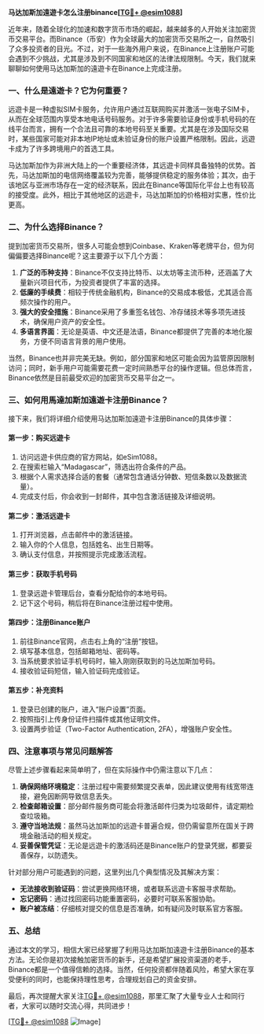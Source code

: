 **马达加斯加遠遊卡怎么注册binance[[TG💪+ @esim1088](https://t.me/s/esim1088)]**

近年来，随着全球化的加速和数字货币市场的崛起，越来越多的人开始关注加密货币交易平台。而Binance（币安）作为全球最大的加密货币交易所之一，自然吸引了众多投资者的目光。不过，对于一些海外用户来说，在Binance上注册账户可能会遇到不少挑战，尤其是涉及到不同国家和地区的法律法规限制。今天，我们就来聊聊如何使用马达加斯加的遠遊卡在Binance上完成注册。

### **一、什么是遠遊卡？它为何重要？**

远遊卡是一种虚拟SIM卡服务，允许用户通过互联网购买并激活一张电子SIM卡，从而在全球范围内享受本地电话号码服务。对于许多需要验证身份或手机号码的在线平台而言，拥有一个合法且可靠的本地号码至关重要。尤其是在涉及国际交易时，某些国家可能对非本地IP地址或未验证身份的账户设置严格限制。因此，远遊卡成为了许多跨境用户的首选工具。

马达加斯加作为非洲大陆上的一个重要经济体，其远遊卡同样具备独特的优势。首先，马达加斯加的电信网络覆盖较为完善，能够提供稳定的服务体验；其次，由于该地区与亚洲市场存在一定的经济联系，因此在Binance等国际化平台上也有较高的接受度。此外，相比于其他地区的远遊卡，马达加斯加的价格相对实惠，性价比更高。

### **二、为什么选择Binance？**

提到加密货币交易所，很多人可能会想到Coinbase、Kraken等老牌平台，但为何偏偏要选择Binance呢？这主要源于以下几个方面：

1. **广泛的币种支持**：Binance不仅支持比特币、以太坊等主流币种，还涵盖了大量新兴项目代币，为投资者提供了丰富的选择。
2. **低廉的手续费**：相较于传统金融机构，Binance的交易成本极低，尤其适合高频次操作的用户。
3. **强大的安全措施**：Binance采用了多重签名钱包、冷存储技术等多项先进技术，确保用户资产的安全性。
4. **多语言界面**：无论是英语、中文还是法语，Binance都提供了完善的本地化服务，方便不同语言背景的用户使用。

当然，Binance也并非完美无缺。例如，部分国家和地区可能会因为监管原因限制访问；同时，新手用户可能需要花费一定时间熟悉平台的操作逻辑。但总体而言，Binance依然是目前最受欢迎的加密货币交易平台之一。

### **三、如何用馬達加斯加遠遊卡注册Binance？**

接下来，我们将详细介绍使用马达加斯加遠遊卡注册Binance的具体步骤：

#### **第一步：购买远遊卡**
1. 访问远遊卡供应商的官方网站，如eSim1088。
2. 在搜索栏输入“Madagascar”，筛选出符合条件的产品。
3. 根据个人需求选择合适的套餐（通常包含通话分钟数、短信条数以及数据流量）。
4. 完成支付后，你会收到一封邮件，其中包含激活链接及详细说明。

#### **第二步：激活远遊卡**
1. 打开浏览器，点击邮件中的激活链接。
2. 输入你的个人信息，包括姓名、出生日期等。
3. 确认支付信息，并按照提示完成激活流程。

#### **第三步：获取手机号码**
1. 登录远遊卡管理后台，查看分配给你的本地号码。
2. 记下这个号码，稍后将在Binance注册过程中使用。

#### **第四步：注册Binance账户**
1. 前往Binance官网，点击右上角的“注册”按钮。
2. 填写基本信息，包括邮箱地址、密码等。
3. 当系统要求验证手机号码时，输入刚刚获取到的马达加斯加号码。
4. 接收验证码短信，输入验证码完成验证。

#### **第五步：补充资料**
1. 登录已创建的账户，进入“账户设置”页面。
2. 按照指引上传身份证件扫描件或其他证明文件。
3. 设置两步验证（Two-Factor Authentication, 2FA），增强账户安全性。

### **四、注意事项与常见问题解答**

尽管上述步骤看起来简单明了，但在实际操作中仍需注意以下几点：

1. **确保网络环境稳定**：注册过程中需要频繁提交表单，因此建议使用有线宽带连接，避免因断网导致信息丢失。
2. **检查邮箱设置**：部分邮件服务商可能会将激活邮件归类为垃圾邮件，请定期检查垃圾箱。
3. **遵守当地法规**：虽然马达加斯加的远遊卡普遍合规，但仍需留意所在国关于跨境金融活动的相关规定。
4. **妥善保管凭证**：无论是远遊卡的激活码还是Binance账户的登录凭据，都要妥善保存，以防遗失。

针对部分用户可能遇到的问题，这里列出几个典型情况及其解决方案：
- **无法接收到验证码**：尝试更换网络环境，或者联系远遊卡客服寻求帮助。
- **忘记密码**：通过找回密码功能重置密码，必要时可联系客服协助。
- **账户被冻结**：仔细核对提交的信息是否准确，如有疑问及时联系官方客服。

### **五、总结**

通过本文的学习，相信大家已经掌握了利用马达加斯加遠遊卡注册Binance的基本方法。无论你是初次接触加密货币的新手，还是希望扩展投资渠道的老手，Binance都是一个值得信赖的选择。当然，任何投资都伴随着风险，希望大家在享受便利的同时，也能保持理性思考，合理规划自己的资金安排。

最后，再次提醒大家关注[TG💪+ @esim1088](https://t.me/s/esim1088)，那里汇聚了大量专业人士和同行者，大家可以随时交流心得，共同进步！

[[TG💪+ @esim1088](https://t.me/s/esim1088) ![Image](https://i.postimg.cc/4NQfJmqS/Snipaste-2025-05-13-00-14-12.png)]
